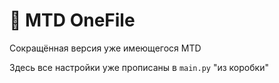 # :small_red_triangle: MTD OneFile
Сокращённая версия уже имеющегося MTD

Здесь все настройки уже прописаны в `main.py` "из коробки"
